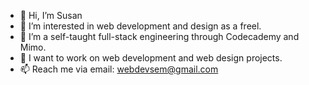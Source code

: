 - 👋 Hi, I’m Susan 
- 👀 I’m interested in web development and design as a freel.  
- 🌱 I’m a self-taught full-stack engineering through Codecademy and Mimo.
- 💞️ I want to work on web development and web design projects.  
- 📫 Reach me via email: webdevsem@gmail.com 

